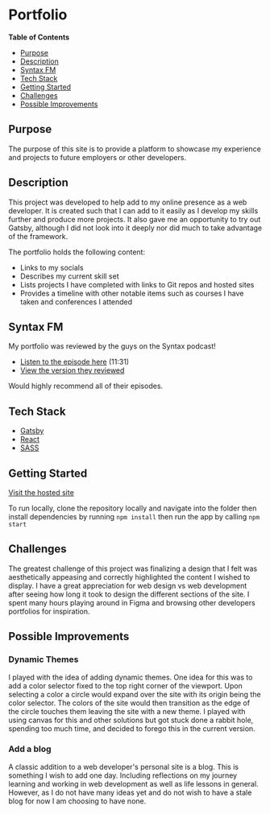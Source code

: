 # Portfolio

**Table of Contents**
- [Purpose](#purpose)
- [Description](#description)
- [Syntax FM](#syntax-fm)
- [Tech Stack](#tech-stack)
- [Getting Started](#getting-started)
- [Challenges](#challenges)
- [Possible Improvements](#possible-improvements)

## Purpose
The purpose of this site is to provide a platform to showcase my experience and projects to future employers or other developers.

## Description
This project was developed to help add to my online presence as a web developer. It is created such that I can add to it easily as I develop my skills further and produce more projects. It also gave me an opportunity to try out Gatsby, although I did not look into it deeply nor did much to take advantage of the framework.

The portfolio holds the following content:
- Links to my socials
- Describes my current skill set
- Lists projects I have completed with links to Git repos and hosted sites
- Provides a timeline with other notable items such as courses I have taken and conferences I attended

## Syntax FM
My portfolio was reviewed by the guys on the Syntax podcast! 
- [Listen to the episode here](https://syntax.fm/show/338/syntax-highlight-we-review-your-portfolio) (11:31)
- [View the version they reviewed](https://laughing-wing-9fad30.netlify.app/)

Would highly recommend all of their episodes.

## Tech Stack
- [Gatsby](https://www.gatsbyjs.com/docs)
- [React](https://reactjs.org/docs/getting-started.html)
- [SASS](https://sass-lang.com/documentation)

## Getting Started
[Visit the hosted site](https://benlammers.dev/)

To run locally, clone the repository locally and navigate into the folder then install dependencies by running `npm install` then run the app by calling `npm start`

## Challenges
The greatest challenge of this project was finalizing a design that I felt was aesthetically appeasing and correctly highlighted the content I wished to display. I have a great appreciation for web design vs web development after seeing how long it took to design the different sections of the site. I spent many hours playing around in Figma and browsing other developers portfolios for inspiration.

## Possible Improvements

### Dynamic Themes
I played with the idea of adding dynamic themes. One idea for this was to add a color selector fixed to the top right corner of the viewport. Upon selecting a color a circle would expand over the site with its origin being the color selector. The colors of the site would then transition as the edge of the circle touches them leaving the site with a new theme. I played with using canvas for this and other solutions but got stuck done a rabbit hole, spending too much time, and decided to forego this in the current version.

### Add a blog
A classic addition to a web developer's personal site is a blog. This is something I wish to add one day. Including reflections on my journey learning and working in web development as well as life lessons in general. However, as I do not have many ideas yet and do not wish to have a stale blog for now I am choosing to have none.

